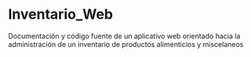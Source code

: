# Inventario_Web
Documentación y código fuente de un aplicativo web orientado hacia la administración de un inventario de productos alimenticios y miscelaneos
